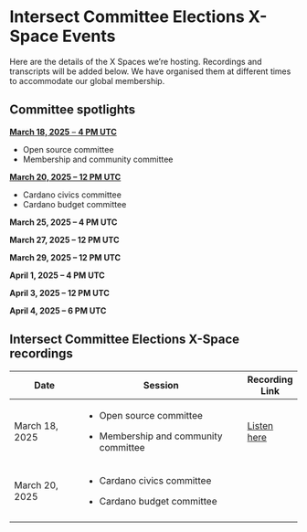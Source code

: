 # Intersect Committee Elections  X-Space Events

Here are the details of the X Spaces we’re hosting. Recordings and transcripts will be added below. We have organised them at different times to accommodate our global membership.



## Committee spotlights

[**March 18, 2025** – **4 PM UTC**](https://x.com/i/spaces/1yoKMonkByzJQ/peek)&#x20;

* Open source committee
* Membership and community committee

[**March 20, 2025 – 12 PM UTC**](https://x.com/i/spaces/1BRJjmOryDvGw/peek)&#x20;

* Cardano civics committee
* Cardano budget committee

**March 25, 2025 – 4 PM UTC**

**March 27, 2025 – 12 PM UTC**

**March 29, 2025 – 12 PM UTC**

**April 1, 2025 – 4 PM UTC**

**April 3, 2025 – 12 PM UTC**

**April 4, 2025 – 6 PM UTC**



## Intersect Committee Elections X-Space recordings



<table><thead><tr><th width="165.20001220703125">Date</th><th width="420.4000244140625">Session</th><th>Recording Link</th></tr></thead><tbody><tr><td>March 18, 2025</td><td><ul><li>Open source committee</li></ul><ul><li>Membership and community committee</li></ul></td><td><a href="https://x.com/i/spaces/1yoKMonkByzJQ">Listen here</a></td></tr><tr><td>March 20, 2025</td><td><ul><li>Cardano civics committee</li></ul><ul><li>Cardano budget committee</li></ul></td><td></td></tr><tr><td></td><td></td><td></td></tr></tbody></table>
